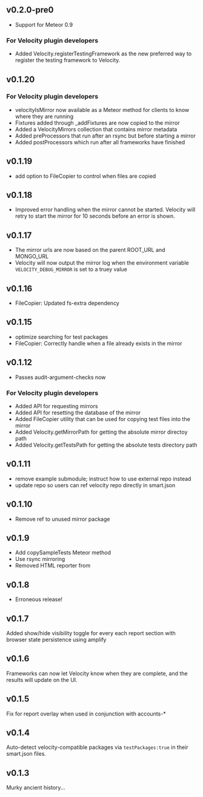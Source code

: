 ## v0.2.0-pre0

* Support for Meteor 0.9

### For Velocity plugin developers

* Added Velocity.registerTestingFramework as the new preferred way to register
  the testing framework to Velocity.

## v0.1.20

### For Velocity plugin developers

* velocityIsMirror now available as a Meteor method for clients to know where they are running
* Fixtures added through _addFixtures are now copied to the mirror
* Added a VelocityMirrors collection that contains mirror metadata
* Added preProcessors that run after an rsync but before starting a mirror
* Added postProcessors which run after all frameworks have finished


## v0.1.19

* add option to FileCopier to control when files are copied


## v0.1.18

* Improved error handling when the mirror cannot be started.
  Velocity will retry to start the mirror for 10 seconds before an error is shown.


## v0.1.17

* The mirror urls are now based on the parent ROOT_URL and MONGO_URL
* Velocity will now output the mirror log when the environment variable
  `VELOCITY_DEBUG_MIRROR` is set to a truey value


## v0.1.16

* FileCopier: Updated fs-extra dependency


## v0.1.15

* optimize searching for test packages
* FileCopier: Correctly handle when a file already exists in the mirror


## v0.1.12

* Passes audit-argument-checks now


### For Velocity plugin developers

* Added API for requesting mirrors
* Added API for resetting the database of the mirror
* Added FileCopier utility that can be used for copying test files into the mirror
* Added Velocity.getMirrorPath for getting the absolute mirror directoy path
* Added Velocity.getTestsPath for getting the absolute tests directory path


## v0.1.11

* remove example submodule; instruct how to use external repo instead
* update repo so users can ref velocity repo directly in smart.json


## v0.1.10

* Remove ref to unused mirror package


## v0.1.9

* Add copySampleTests Meteor method
* Use rsync mirroring
* Removed HTML reporter from 


## v0.1.8

* Erroneous release!


## v0.1.7

Added show/hide visibility toggle for every each report section with browser 
state persistence using amplify


## v0.1.6

Frameworks can now let Velocity know when they are complete, 
and the results will update on the UI.


## v0.1.5

Fix for report overlay when used in conjunction with accounts-*


## v0.1.4

Auto-detect velocity-compatible packages via `testPackages:true` in their smart.json files.


## v0.1.3

Murky ancient history...
